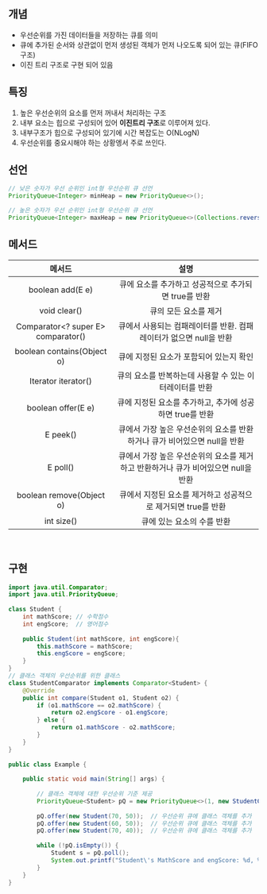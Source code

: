 ## 개념
- 우선순위를 가진 데이터들을 저장하는 큐를 의미
- 큐에 추가된 순서와 상관없이 먼저 생성된 객체가 먼저 나오도록 되어 있는 큐(FIFO 구조)
- 이진 트리 구조로 구현 되어 있음

## 특징
1. 높은 우선순위의 요소를 먼저 꺼내서 처리하는 구조
2. 내부 요소는 힙으로 구성되어 있어 **이진트리 구조**로 이루어져 있다.
3. 내부구조가 힙으로 구성되어 있기에 시간 복잡도는 O(NLogN)
4. 우선순위를 중요시해야 하는 상황엥서 주로 쓰인다.

## 선언
```java
// 낮은 숫자가 우선 순위인 int형 우선순위 큐 선언
PriorityQueue<Integer> minHeap = new PriorityQueue<>();

// 높은 숫자가 우선 순위인 int형 우선순위 큐 선언
PriorityQueue<Integer> maxHeap = new PriorityQueue<>(Collections.reverseOrder());
```


## 메서드
| 메서드 | 설명 | 
| :---: | :---: |
| boolean add(E e) | 큐에 요소를 추가하고 성공적으로 추가되면 true를 반환 | 
|void clear() | 큐의 모든 요소를 제거 |
| Comparator<? super E> comparator() | 큐에서 사용되는 컴패레이터를 반환. 컴패레이터가 없으면 null을 반환 | 
| boolean contains(Object o) | 큐에 지정된 요소가 포함되어 있는지 확인 | 
| Iterator<E> iterator() | 큐의 요소를 반복하는데 사용할 수 있는 이터레이터를 반환 | 
| boolean offer(E e) | 큐에 지정된 요소를 추가하고, 추가에 성공하면 true를 반환 | 
| E peek() | 큐에서 가장 높은 우선순위의 요소를 반환하거나 큐가 비어있으면 null을 반환 | 
| E poll() | 큐에서 가장 높은 우선순위의 요소를 제거하고 반환하거나 큐가 비어있으면 null을 반환 | 
| boolean remove(Object o) | 큐에서 지정된 요소를 제거하고 성공적으로 제거되면 true를 반환 |
| int size() | 큐에 있는 요소의 수를 반환 |
<br/>

## 구현
```java
import java.util.Comparator;
import java.util.PriorityQueue;
 
class Student {
    int mathScore; // 수학점수
    int engScore;  // 영어점수
 
    public Student(int mathScore, int engScore){
        this.mathScore = mathScore;
        this.engScore = engScore;
    }
}
// 클래스 객체의 우선순위를 위한 클래스
class StudentComparator implements Comparator<Student> {
    @Override
    public int compare(Student o1, Student o2) {
        if (o1.mathScore == o2.mathScore) {
            return o2.engScore - o1.engScore;
        } else {
            return o1.mathScore - o2.mathScore;
        }
    }
}
 
public class Example {
 
    public static void main(String[] args) {
 
        // 클래스 객체에 대한 우선순위 기준 제공
        PriorityQueue<Student> pQ = new PriorityQueue<>(1, new StudentComparator());
 
        pQ.offer(new Student(70, 50));  // 우선순위 큐에 클래스 객체를 추가
        pQ.offer(new Student(60, 50));  // 우선순위 큐에 클래스 객체를 추가
        pQ.offer(new Student(70, 40));  // 우선순위 큐에 클래스 객체를 추가
 
        while (!pQ.isEmpty()) {
            Student s = pQ.poll();
            System.out.printf("Student\'s MathScore and engScore: %d, %d \n", s.mathScore, s.engScore);
        }
    }
}
```